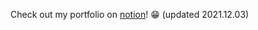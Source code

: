 Check out my portfolio on [notion](https://freelunch.notion.site/Portfolio-c88af09fd2b944c48caecad92ccf8279)! 😁 (updated 2021.12.03)
